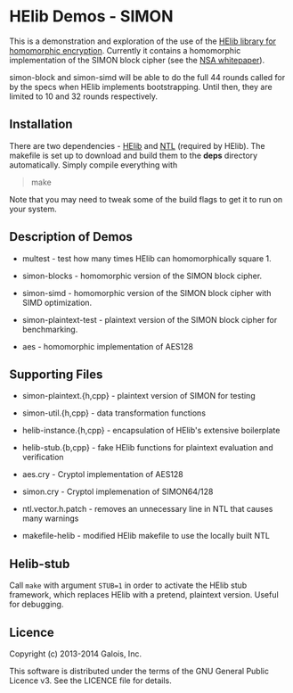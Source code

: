 HElib Demos - SIMON
===================

This is a demonstration and exploration of the use of the [HElib library for homomorphic
encryption](https://github.com/shaih/HElib). Currently it contains a homomorphic implementation of
the SIMON block cipher (see the [NSA whitepaper](http://eprint.iacr.org/2013/404.pdf)).

simon-block and simon-simd will be able to do the full 44 rounds called for by the specs when HElib
implements bootstrapping. Until then, they are limited to 10 and 32 rounds respectively.

Installation
------------

There are two dependencies - [HElib](https://github.com/shaih/HElib) and
[NTL](https://github.com/shaih/HElib) (required by HElib). The makefile is set up to download and
build them to the **deps** directory automatically.  Simply compile everything with

>    make

Note that you may need to tweak some of the build flags to get it to run on your system.

Description of Demos
--------------------

* multest - test how many times HElib can homomorphically square 1.

* simon-blocks - homomorphic version of the SIMON block cipher.

* simon-simd - homomorphic version of the SIMON block cipher with SIMD optimization.

* simon-plaintext-test - plaintext version of the SIMON block cipher for benchmarking.

* aes - homomorphic implementation of AES128

Supporting Files
----------------

* simon-plaintext.{h,cpp} - plaintext version of SIMON for testing

* simon-util.{h,cpp} - data transformation functions

* helib-instance.{h,cpp} - encapsulation of HElib's extensive boilerplate

* helib-stub.{b,cpp} - fake HElib functions for plaintext evaluation and verification

* aes.cry - Cryptol implementation of AES128

* simon.cry - Cryptol implemenation of SIMON64/128

* ntl.vector.h.patch - removes an unnecessary line in NTL that causes many warnings

* makefile-helib - modified HElib makefile to use the locally built NTL

Helib-stub
----------

Call `make` with argument `STUB=1` in order to activate the HElib stub framework,
which replaces HElib with a pretend, plaintext version. Useful for debugging.

Licence
-------

Copyright (c) 2013-2014 Galois, Inc.

This software is distributed under the terms of the GNU General Public Licence v3. See the LICENCE
file for details.
